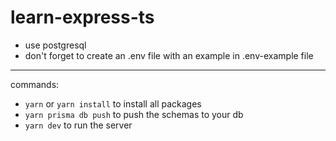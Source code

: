 # learn-express-ts

- use postgresql
- don't forget to create an .env file with an example in .env-example file

----

commands: 
- <code>yarn</code> or <code>yarn install</code> to install all packages
- <code>yarn prisma db push</code> to push the schemas to your db 
- <code>yarn dev</code> to run the server
